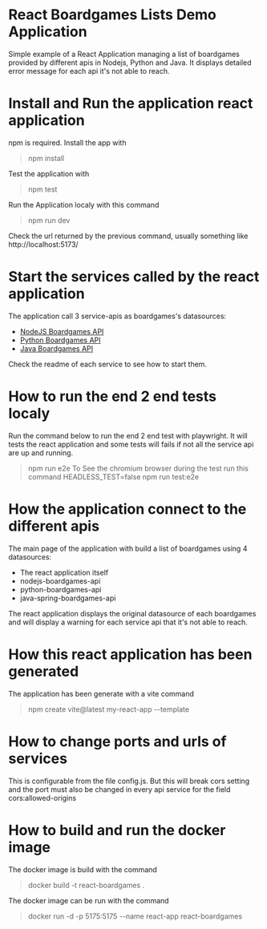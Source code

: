 # React Boardgames Lists Demo Application
Simple example of a React Application managing a list of boardgames provided by different apis in Nodejs, Python and Java. It displays detailed error message for each api it's not able to reach.

# Install and Run the application react application
npm is required. 
Install the app with
> npm install

Test the application with
> npm test

Run the Application localy with this command 
> npm run dev

Check the url returned by the previous command, usually something like http://localhost:5173/

# Start the services called by the react application
The application call 3 service-apis as boardgames's datasources: 
- [NodeJS Boardgames API](./nodejsboargames-api/README.md) 
- [Python Boardgames API](./python-boardgames-api/README.md) 
- [Java Boardgames API](./java-boardgames-api/README.md) 

Check the readme of each service to see how to start them.

# How to run the end 2 end tests localy
Run the command below to run the end 2 end test with playwright. It will tests the react application and some tests will fails if not all the service api are up and running. 
> npm run e2e
To See the chromium browser during the test run this command
> HEADLESS_TEST=false npm run test:e2e

# How the application connect to the different apis
The main page of the application with build a list of boardgames using 4 datasources:
- The react application itself
- nodejs-boardgames-api
- python-boardgames-api
- java-spring-boardgames-api

The react application displays the original datasource of each boardgames and will display a warning for each service api that it's not able to reach.

# How this react application has been generated
The application has been generate with a vite command
> npm create vite@latest my-react-app --template

# How to change ports and urls of services
This is configurable from the file config.js. But this will break cors setting and the port must also be changed in every api service for the field cors:allowed-origins

# How to build and run the docker image
The docker image is build with the command
> docker build -t react-boardgames .

The docker image can be run with the command
> docker run -d -p 5175:5175 --name react-app react-boardgames